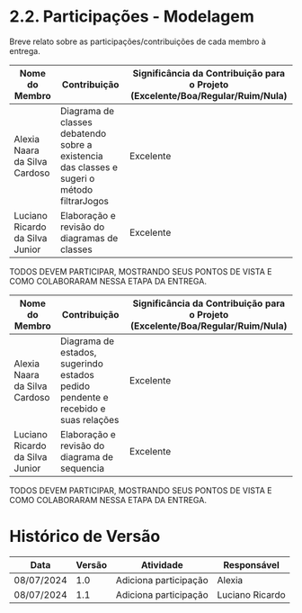 # 2.2. Participações - Modelagem

Breve relato sobre as participações/contribuições de cada membro à entrega. 

| Nome do Membro                          | Contribuição                                        | Significância da Contribuição para o Projeto (Excelente/Boa/Regular/Ruim/Nula) |
| --------------------------------------- | --------------------------------------------------- | ------------------------------------------------------------------------------ |
| Alexia Naara da Silva Cardoso           | Diagrama de classes debatendo sobre a existencia das classes e sugeri o método filtrarJogos  | Excelente |
| Luciano Ricardo da Silva Junior           | Elaboração e revisão do diagramas de classes | Excelente |

TODOS DEVEM PARTICIPAR, MOSTRANDO SEUS PONTOS DE VISTA E COMO COLABORARAM NESSA ETAPA DA ENTREGA.


| Nome do Membro                          | Contribuição                                        | Significância da Contribuição para o Projeto (Excelente/Boa/Regular/Ruim/Nula) |
| --------------------------------------- | --------------------------------------------------- | ------------------------------------------------------------------------------ |
| Alexia Naara da Silva Cardoso           | Diagrama de estados, sugerindo estados pedido pendente e recebido e suas relações | Excelente |
| Luciano Ricardo da Silva Junior           | Elaboração e revisão do diagrama de sequencia | Excelente |

TODOS DEVEM PARTICIPAR, MOSTRANDO SEUS PONTOS DE VISTA E COMO COLABORARAM NESSA ETAPA DA ENTREGA.

# Histórico de Versão

| Data       | Versão | Atividade              | Responsável                      |
| ---------- | ------ | ---------------------- | -------------------------------- |
| 08/07/2024 | 1.0    | Adiciona participação  | Alexia                           |
| 08/07/2024 | 1.1    | Adiciona participação  | Luciano Ricardo                           |

